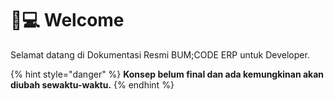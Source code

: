 # 👨💻 Welcome

Selamat datang di Dokumentasi Resmi BUM;CODE ERP untuk Developer.

{% hint style="danger" %}
**Konsep belum final dan ada kemungkinan akan diubah sewaktu-waktu.**
{% endhint %}
